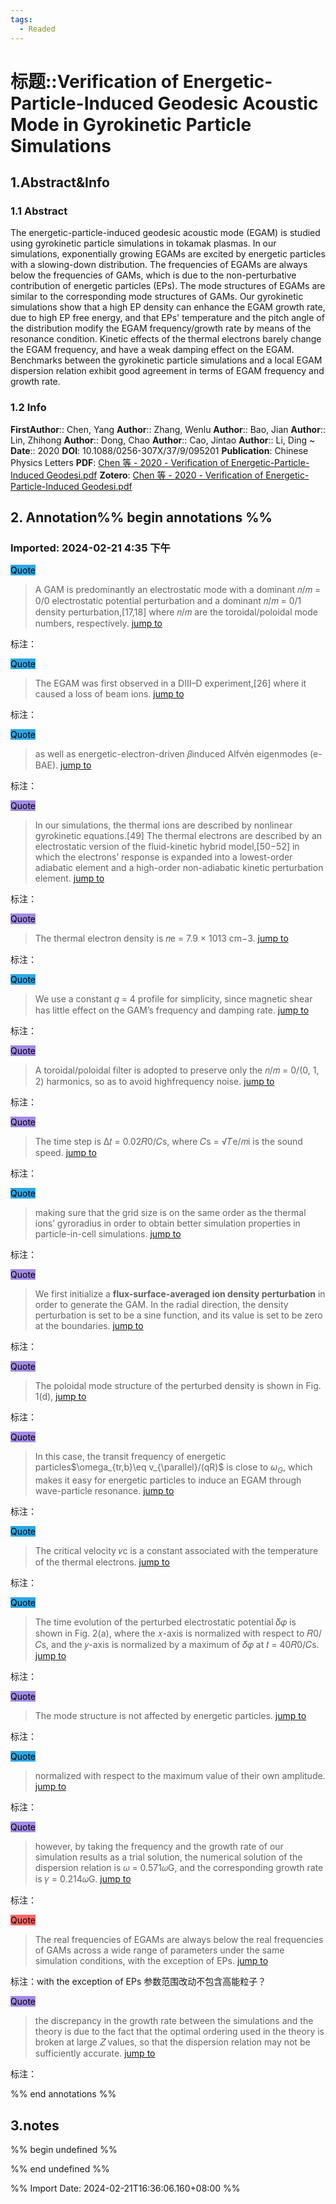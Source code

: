 ```yaml
---
tags:
  - Readed
---
```

# 标题::Verification of Energetic-Particle-Induced Geodesic Acoustic Mode in Gyrokinetic Particle Simulations

## 1.Abstract&Info
### 1.1 Abstract
The energetic-particle-induced geodesic acoustic mode (EGAM) is studied using gyrokinetic particle simulations in tokamak plasmas. In our simulations, exponentially growing EGAMs are excited by energetic particles with a slowing-down distribution. The frequencies of EGAMs are always below the frequencies of GAMs, which is due to the non-perturbative contribution of energetic particles (EPs). The mode structures of EGAMs are similar to the corresponding mode structures of GAMs. Our gyrokinetic simulations show that a high EP density can enhance the EGAM growth rate, due to high EP free energy, and that EPs' temperature and the pitch angle of the distribution modify the EGAM frequency/growth rate by means of the resonance condition. Kinetic effects of the thermal electrons barely change the EGAM frequency, and have a weak damping effect on the EGAM. Benchmarks between the gyrokinetic particle simulations and a local EGAM dispersion relation exhibit good agreement in terms of EGAM frequency and growth rate.

### 1.2 Info
**FirstAuthor**:: Chen, Yang 
**Author**:: Zhang, Wenlu 
**Author**:: Bao, Jian 
**Author**:: Lin, Zhihong 
**Author**:: Dong, Chao 
**Author**:: Cao, Jintao 
**Author**:: Li, Ding 
~
**Date**:: 2020
**DOI**: 10.1088/0256-307X/37/9/095201
**Publication**: Chinese Physics Letters
**PDF**: [Chen 等 - 2020 - Verification of Energetic-Particle-Induced Geodesi.pdf](file://E:\Zotero\storage\22GBY4JG\Chen%20等%20-%202020%20-%20Verification%20of%20Energetic-Particle-Induced%20Geodesi.pdf)
**Zotero**: [Chen 等 - 2020 - Verification of Energetic-Particle-Induced Geodesi.pdf](zotero://select/library/items/22GBY4JG)


## 2. Annotation%% begin annotations %%


### Imported: 2024-02-21 4:35 下午


<mark style="background-color: #2ea8e5">Quote</mark>
>A GAM is predominantly an electrostatic mode with a dominant 𝑛/𝑚 = 0/0 electrostatic potential perturbation and a dominant 𝑛/𝑚 = 0/1 density perturbation,[17,18] where 𝑛/𝑚 are the toroidal/poloidal mode numbers, respectively. [jump to](zotero://open-pdf/library/items/22GBY4JG?page=2&annotation=SBHXHM6A)

标注：

<mark style="background-color: #2ea8e5">Quote</mark>
>The EGAM was first observed in a DIII–D experiment,[26] where it caused a loss of beam ions. [jump to](zotero://open-pdf/library/items/22GBY4JG?page=2&annotation=MIJYEJY9)

标注：

<mark style="background-color: #2ea8e5">Quote</mark>
>as well as energetic-electron-driven 𝛽induced Alfvén eigenmodes (e-BAE). [jump to](zotero://open-pdf/library/items/22GBY4JG?page=3&annotation=3CLBLMWU)

标注：

<mark style="background-color: #a28ae5">Quote</mark>
>In our simulations, the thermal ions are described by nonlinear gyrokinetic equations.[49] The thermal electrons are described by an electrostatic version of the fluid-kinetic hybrid model,[50−52] in which the electrons’ response is expanded into a lowest-order adiabatic element and a high-order non-adiabatic kinetic perturbation element. [jump to](zotero://open-pdf/library/items/22GBY4JG?page=3&annotation=R5MNMPTL)

标注：

<mark style="background-color: #a28ae5">Quote</mark>
>The thermal electron density is 𝑛e = 7.9 × 1013 cm−3. [jump to](zotero://open-pdf/library/items/22GBY4JG?page=3&annotation=TLQCEMSJ)

标注：

<mark style="background-color: #2ea8e5">Quote</mark>
>We use a constant 𝑞 = 4 profile for simplicity, since magnetic shear has little effect on the GAM’s frequency and damping rate. [jump to](zotero://open-pdf/library/items/22GBY4JG?page=3&annotation=ER6RFRWS)

标注：

<mark style="background-color: #a28ae5">Quote</mark>
>A toroidal/poloidal filter is adopted to preserve only the 𝑛/𝑚 = 0/(0, 1, 2) harmonics, so as to avoid highfrequency noise. [jump to](zotero://open-pdf/library/items/22GBY4JG?page=3&annotation=9X7U6SNX)

标注：

<mark style="background-color: #a28ae5">Quote</mark>
>The time step is ∆𝑡 = 0.02𝑅0/𝐶s, where 𝐶s = √︀𝑇e/𝑚i is the sound speed. [jump to](zotero://open-pdf/library/items/22GBY4JG?page=3&annotation=DTC38ZN8)

标注：

<mark style="background-color: #2ea8e5">Quote</mark>
>making sure that the grid size is on the same order as the thermal ions’ gyroradius in order to obtain better simulation properties in particle-in-cell simulations. [jump to](zotero://open-pdf/library/items/22GBY4JG?page=3&annotation=CZALWFAD)

标注：

<mark style="background-color: #a28ae5">Quote</mark>
>We first initialize a **flux-surface-averaged ion density perturbation** in order to generate the GAM. In the radial direction, the density perturbation is set to be a sine function, and its value is set to be zero at the boundaries. [jump to](zotero://open-pdf/library/items/22GBY4JG?page=3&annotation=CUF7ZBSX)

标注：

<mark style="background-color: #a28ae5">Quote</mark>
>The poloidal mode structure of the perturbed density is shown in Fig. 1(d), [jump to](zotero://open-pdf/library/items/22GBY4JG?page=4&annotation=JRNYXV63)

标注：

<mark style="background-color: #a28ae5">Quote</mark>
>In this case, the transit frequency of energetic particles$\omega_{tr,b}\eq v_{\parallel}/(qR)$ is close to $\omega_G$, which makes it easy for energetic particles to induce an EGAM through wave-particle resonance. [jump to](zotero://open-pdf/library/items/22GBY4JG?page=4&annotation=KA8P3LJH)

标注：

<mark style="background-color: #2ea8e5">Quote</mark>
>The critical velocity 𝑣c is a constant associated with the temperature of the thermal electrons. [jump to](zotero://open-pdf/library/items/22GBY4JG?page=4&annotation=6EQZZVNZ)

标注：

<mark style="background-color: #2ea8e5">Quote</mark>
>The time evolution of the perturbed electrostatic potential 𝛿𝜑 is shown in Fig. 2(a), where the 𝑥-axis is normalized with respect to 𝑅0/𝐶s, and the 𝑦-axis is normalized by a maximum of 𝛿𝜑 at 𝑡 = 40𝑅0/𝐶s. [jump to](zotero://open-pdf/library/items/22GBY4JG?page=4&annotation=BNLAXI6B)

标注：

<mark style="background-color: #a28ae5">Quote</mark>
>The mode structure is not affected by energetic particles. [jump to](zotero://open-pdf/library/items/22GBY4JG?page=4&annotation=B6CN9GCQ)

标注：

<mark style="background-color: #2ea8e5">Quote</mark>
>normalized with respect to the maximum value of their own amplitude. [jump to](zotero://open-pdf/library/items/22GBY4JG?page=4&annotation=VPUZYFVZ)

标注：

<mark style="background-color: #a28ae5">Quote</mark>
>however, by taking the frequency and the growth rate of our simulation results as a trial solution, the numerical solution of the dispersion relation is 𝜔 = 0.571𝜔G, and the corresponding growth rate is 𝛾 = 0.214𝜔G. [jump to](zotero://open-pdf/library/items/22GBY4JG?page=5&annotation=LUFK3K4Q)

标注：

<mark style="background-color: #ff6666">Quote</mark>
>The real frequencies of EGAMs are always below the real frequencies of GAMs across a wide range of parameters under the same simulation conditions, with the exception of EPs. [jump to](zotero://open-pdf/library/items/22GBY4JG?page=5&annotation=A9VTNXHH)

标注：with the exception of EPs 参数范围改动不包含高能粒子？

<mark style="background-color: #a28ae5">Quote</mark>
>the discrepancy in the growth rate between the simulations and the theory is due to the fact that the optimal ordering used in the theory is broken at large 𝑍 values, so that the dispersion relation may not be sufficiently accurate. [jump to](zotero://open-pdf/library/items/22GBY4JG?page=5&annotation=GN35WYZP)

标注：



%% end annotations %%

## 3.notes
%% begin undefined %%


%% end undefined %%

%% Import Date: 2024-02-21T16:36:06.160+08:00 %%
